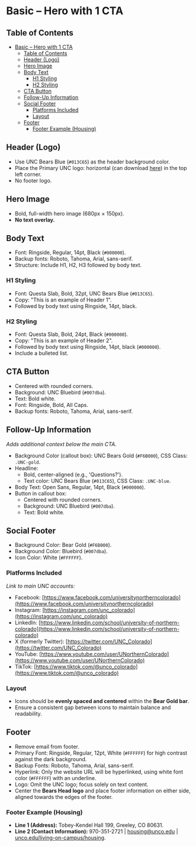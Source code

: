 # Basic – Hero with 1 CTA

## Table of Contents

- [Basic – Hero with 1 CTA](#basic--hero-with-1-cta)
  - [Table of Contents](#table-of-contents)
  - [Header (Logo)](#header-logo)
  - [Hero Image](#hero-image)
  - [Body Text](#body-text)
    - [H1 Styling](#h1-styling)
    - [H2 Styling](#h2-styling)
  - [CTA Button](#cta-button)
  - [Follow-Up Information](#follow-up-information)
  - [Social Footer](#social-footer)
    - [Platforms Included](#platforms-included)
    - [Layout](#layout)
  - [Footer](#footer)
    - [Footer Example (Housing)](#footer-example-housing)

## Header (Logo)

- Use UNC Bears Blue (`#013C65`) as the header background color.
- Place the Primary UNC logo: horizontal (can download [here](https://www.unco.edu/university-advancement/marketing-communication/branding-tools/identity/)) in the top left corner.
- No footer logo.

## Hero Image

- Bold, full-width hero image (680px × 150px).
- **No text overlay.**

## Body Text

- Font: Ringside, Regular, 14pt, Black (`#000000`).
- Backup fonts: Roboto, Tahoma, Arial, sans-serif.
- Structure: Include H1, H2, H3 followed by body text.

### H1 Styling

- Font: Questa Slab, Bold, 32pt, UNC Bears Blue (`#013C65`).
- Copy: "This is an example of Header 1".
- Followed by body text using Ringside, 14pt, black.

### H2 Styling

- Font: Questa Slab, Bold, 24pt, Black (`#000000`).
- Copy: "This is an example of Header 2".
- Followed by body text using Ringside, 14pt, black (`#000000`).
- Include a bulleted list.

## CTA Button

- Centered with rounded corners.
- Background: UNC Bluebird (`#007dba`).
- Text: Bold white.
- Font: Ringside, Bold, All Caps.
- Backup fonts: Roboto, Tahoma, Arial, sans-serif.

## Follow-Up Information

_Adds additional context below the main CTA._

- Background Color (callout box): UNC Bears Gold (`#F6B000`), CSS Class: `.UNC-gold`.
- Headline:
  - Bold, center-aligned (e.g., 'Questions?').
  - Text color: UNC Bears Blue (`#013C65`), CSS Class: `.UNC-blue`.
- Body Text: Open Sans, Regular, 14pt, Black (`#000000`).
- Button in callout box:
  - Centered with rounded corners.
  - Background: UNC Bluebird (`#007dba`).
  - Text: Bold white.

## Social Footer

- Background Color: Bear Gold (`#F6B000`).
- Background Color: Bluebird (`#007dba`).
- Icon Color: White (`#FFFFFF`).

### Platforms Included

_Link to main UNC accounts:_

- Facebook: [https://www.facebook.com/universitynortherncolorado](https://www.facebook.com/universitynortherncolorado)
- Instagram: [https://instagram.com/unc_colorado](https://instagram.com/unc_colorado)
- LinkedIn: [https://www.linkedin.com/school/university-of-northern-colorado](https://www.linkedin.com/school/university-of-northern-colorado)
- X (formerly Twitter): [https://twitter.com/UNC_Colorado](https://twitter.com/UNC_Colorado)
- YouTube: [https://www.youtube.com/user/UNorthernColorado](https://www.youtube.com/user/UNorthernColorado)
- TikTok: [https://www.tiktok.com/@unco_colorado](https://www.tiktok.com/@unco_colorado)

### Layout

- Icons should be **evenly spaced and centered** within the **Bear Gold bar**.
- Ensure a consistent gap between icons to maintain balance and readability.

## Footer

- Remove email from footer.
- Primary Font: Ringside, Regular, 12pt, White (`#FFFFFF`) for high contrast against the dark background.
- Backup Fonts: Roboto, Tahoma, Arial, sans-serif.
- Hyperlink: Only the website URL will be hyperlinked, using white font color (`#FFFFFF`) with an underline.
- Logo: Omit the UNC logo; focus solely on text content.
- Center the **Bears Head logo** and place footer information on either side, aligned towards the edges of the footer.

### Footer Example (Housing)

- **Line 1 (Address):** Tobey-Kendel Hall 199, Greeley, CO 80631.
- **Line 2 (Contact Information):** 970-351-2721 | housing@unco.edu | [unco.edu/living-on-campus/housing](https://www.unco.edu/living-on-campus/housing).
